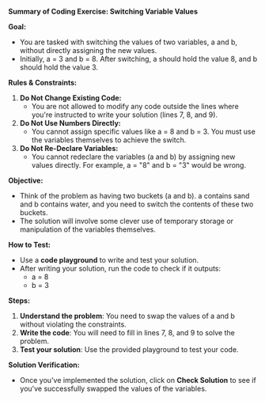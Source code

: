 **Summary of Coding Exercise: Switching Variable Values**

**Goal:**

- You are tasked with switching the values of two variables, a and b, without directly assigning the new values.
- Initially, a = 3 and b = 8. After switching, a should hold the value 8, and b should hold the value 3.

**Rules & Constraints:**

1. **Do Not Change Existing Code:**
    - You are not allowed to modify any code outside the lines where you're instructed to write your solution (lines 7, 8, and 9).
2. **Do Not Use Numbers Directly:**
    - You cannot assign specific values like a = 8 and b = 3. You must use the variables themselves to achieve the switch.
3. **Do Not Re-Declare Variables:**
    - You cannot redeclare the variables (a and b) by assigning new values directly. For example, a = "8" and b = "3" would be wrong.

**Objective:**

- Think of the problem as having two buckets (a and b). a contains sand and b contains water, and you need to switch the contents of these two buckets.
- The solution will involve some clever use of temporary storage or manipulation of the variables themselves.

**How to Test:**

- Use a **code playground** to write and test your solution.
- After writing your solution, run the code to check if it outputs:
  - a = 8
  - b = 3

**Steps:**

1. **Understand the problem**: You need to swap the values of a and b without violating the constraints.
2. **Write the code**: You will need to fill in lines 7, 8, and 9 to solve the problem.
3. **Test your solution**: Use the provided playground to test your code.

**Solution Verification:**

- Once you've implemented the solution, click on **Check Solution** to see if you've successfully swapped the values of the variables.

